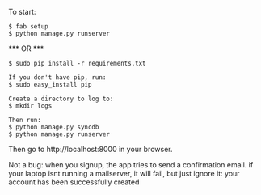 To start:

    $ fab setup
    $ python manage.py runserver

   *** OR ***

    $ sudo pip install -r requirements.txt

    If you don't have pip, run:
    $ sudo easy_install pip

    Create a directory to log to:
    $ mkdir logs

    Then run:
    $ python manage.py syncdb
    $ python manage.py runserver


Then go to http://localhost:8000 in your browser.

Not a bug: when you signup, the app tries to send a confirmation email.
if your laptop isnt running a mailserver, it will fail, but just ignore it:
your account has been successfully created
